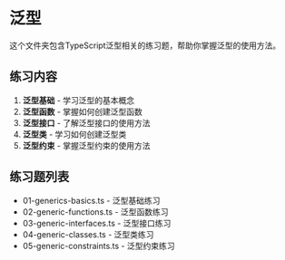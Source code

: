# 泛型

这个文件夹包含TypeScript泛型相关的练习题，帮助你掌握泛型的使用方法。

## 练习内容

1. **泛型基础** - 学习泛型的基本概念
2. **泛型函数** - 掌握如何创建泛型函数
3. **泛型接口** - 了解泛型接口的使用方法
4. **泛型类** - 学习如何创建泛型类
5. **泛型约束** - 掌握泛型约束的使用方法

## 练习题列表

- 01-generics-basics.ts - 泛型基础练习
- 02-generic-functions.ts - 泛型函数练习
- 03-generic-interfaces.ts - 泛型接口练习
- 04-generic-classes.ts - 泛型类练习
- 05-generic-constraints.ts - 泛型约束练习
